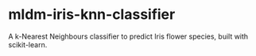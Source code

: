 # mldm-iris-knn-classifier
A k-Nearest Neighbours classifier to predict Iris flower species, built with scikit-learn.
